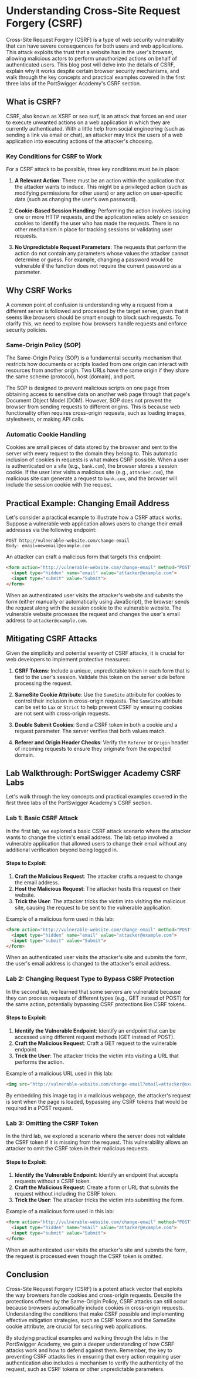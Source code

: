 # Understanding Cross-Site Request Forgery (CSRF)

Cross-Site Request Forgery (CSRF) is a type of web security vulnerability that can have severe consequences for both users and web applications. This attack exploits the trust that a website has in the user's browser, allowing malicious actors to perform unauthorized actions on behalf of authenticated users. This blog post will delve into the details of CSRF, explain why it works despite certain browser security mechanisms, and walk through the key concepts and practical examples covered in the first three labs of the PortSwigger Academy's CSRF section.

## What is CSRF?

CSRF, also known as XSRF or sea surf, is an attack that forces an end user to execute unwanted actions on a web application in which they are currently authenticated. With a little help from social engineering (such as sending a link via email or chat), an attacker may trick the users of a web application into executing actions of the attacker's choosing.

### Key Conditions for CSRF to Work

For a CSRF attack to be possible, three key conditions must be in place:

1. **A Relevant Action**: There must be an action within the application that the attacker wants to induce. This might be a privileged action (such as modifying permissions for other users) or any action on user-specific data (such as changing the user's own password).

2. **Cookie-Based Session Handling**: Performing the action involves issuing one or more HTTP requests, and the application relies solely on session cookies to identify the user who has made the requests. There is no other mechanism in place for tracking sessions or validating user requests.

3. **No Unpredictable Request Parameters**: The requests that perform the action do not contain any parameters whose values the attacker cannot determine or guess. For example, changing a password would be vulnerable if the function does not require the current password as a parameter.

## Why CSRF Works

A common point of confusion is understanding why a request from a different server is followed and processed by the target server, given that it seems like browsers should be smart enough to block such requests. To clarify this, we need to explore how browsers handle requests and enforce security policies.

### Same-Origin Policy (SOP)

The Same-Origin Policy (SOP) is a fundamental security mechanism that restricts how documents or scripts loaded from one origin can interact with resources from another origin. Two URLs have the same origin if they share the same scheme (protocol), host (domain), and port.

The SOP is designed to prevent malicious scripts on one page from obtaining access to sensitive data on another web page through that page's Document Object Model (DOM). However, SOP does not prevent the browser from sending requests to different origins. This is because web functionality often requires cross-origin requests, such as loading images, stylesheets, or making API calls.

### Automatic Cookie Handling

Cookies are small pieces of data stored by the browser and sent to the server with every request to the domain they belong to. This automatic inclusion of cookies in requests is what makes CSRF possible. When a user is authenticated on a site (e.g., `bank.com`), the browser stores a session cookie. If the user later visits a malicious site (e.g., `attacker.com`), the malicious site can generate a request to `bank.com`, and the browser will include the session cookie with the request.

## Practical Example: Changing Email Address

Let's consider a practical example to illustrate how a CSRF attack works. Suppose a vulnerable web application allows users to change their email addresses via the following endpoint:

```
POST http://vulnerable-website.com/change-email
Body: email=newemail@example.com
```

An attacker can craft a malicious form that targets this endpoint:

```html
<form action="http://vulnerable-website.com/change-email" method="POST">
  <input type="hidden" name="email" value="attacker@example.com">
  <input type="submit" value="Submit">
</form>
```

When an authenticated user visits the attacker's website and submits the form (either manually or automatically using JavaScript), the browser sends the request along with the session cookie to the vulnerable website. The vulnerable website processes the request and changes the user's email address to `attacker@example.com`.

## Mitigating CSRF Attacks

Given the simplicity and potential severity of CSRF attacks, it is crucial for web developers to implement protective measures:

1. **CSRF Tokens**: Include a unique, unpredictable token in each form that is tied to the user's session. Validate this token on the server side before processing the request.

2. **SameSite Cookie Attribute**: Use the `SameSite` attribute for cookies to control their inclusion in cross-origin requests. The `SameSite` attribute can be set to `Lax` or `Strict` to help prevent CSRF by ensuring cookies are not sent with cross-origin requests.

3. **Double Submit Cookies**: Send a CSRF token in both a cookie and a request parameter. The server verifies that both values match.

4. **Referer and Origin Header Checks**: Verify the `Referer` or `Origin` header of incoming requests to ensure they originate from the expected domain.

## Lab Walkthrough: PortSwigger Academy CSRF Labs

Let's walk through the key concepts and practical examples covered in the first three labs of the PortSwigger Academy's CSRF section.

### Lab 1: Basic CSRF Attack

In the first lab, we explored a basic CSRF attack scenario where the attacker wants to change the victim's email address. The lab setup involved a vulnerable application that allowed users to change their email without any additional verification beyond being logged in.

#### Steps to Exploit:
1. **Craft the Malicious Request**: The attacker crafts a request to change the email address.
2. **Host the Malicious Request**: The attacker hosts this request on their website.
3. **Trick the User**: The attacker tricks the victim into visiting the malicious site, causing the request to be sent to the vulnerable application.

Example of a malicious form used in this lab:

```html
<form action="http://vulnerable-website.com/change-email" method="POST">
  <input type="hidden" name="email" value="attacker@example.com">
  <input type="submit" value="Submit">
</form>
```

When an authenticated user visits the attacker's site and submits the form, the user's email address is changed to the attacker's email address.

### Lab 2: Changing Request Type to Bypass CSRF Protection

In the second lab, we learned that some servers are vulnerable because they can process requests of different types (e.g., GET instead of POST) for the same action, potentially bypassing CSRF protections like CSRF tokens.

#### Steps to Exploit:
1. **Identify the Vulnerable Endpoint**: Identify an endpoint that can be accessed using different request methods (GET instead of POST).
2. **Craft the Malicious Request**: Craft a GET request to the vulnerable endpoint.
3. **Trick the User**: The attacker tricks the victim into visiting a URL that performs the action.

Example of a malicious URL used in this lab:

```html
<img src="http://vulnerable-website.com/change-email?email=attacker@example.com" style="display:none;">
```

By embedding this image tag in a malicious webpage, the attacker's request is sent when the page is loaded, bypassing any CSRF tokens that would be required in a POST request.

### Lab 3: Omitting the CSRF Token

In the third lab, we explored a scenario where the server does not validate the CSRF token if it is missing from the request. This vulnerability allows an attacker to omit the CSRF token in their malicious requests.

#### Steps to Exploit:
1. **Identify the Vulnerable Endpoint**: Identify an endpoint that accepts requests without a CSRF token.
2. **Craft the Malicious Request**: Create a form or URL that submits the request without including the CSRF token.
3. **Trick the User**: The attacker tricks the victim into submitting the form.

Example of a malicious form used in this lab:

```html
<form action="http://vulnerable-website.com/change-email" method="POST">
  <input type="hidden" name="email" value="attacker@example.com">
  <input type="submit" value="Submit">
</form>
```

When an authenticated user visits the attacker's site and submits the form, the request is processed even though the CSRF token is omitted.

## Conclusion

Cross-Site Request Forgery (CSRF) is a potent attack vector that exploits the way browsers handle cookies and cross-origin requests. Despite the protections offered by the Same-Origin Policy, CSRF attacks can still occur because browsers automatically include cookies in cross-origin requests. Understanding the conditions that make CSRF possible and implementing effective mitigation strategies, such as CSRF tokens and the SameSite cookie attribute, are crucial for securing web applications.

By studying practical examples and walking through the labs in the PortSwigger Academy, we gain a deeper understanding of how CSRF attacks work and how to defend against them. Remember, the key to preventing CSRF attacks lies in ensuring that every action requiring user authentication also includes a mechanism to verify the authenticity of the request, such as CSRF tokens or other unpredictable parameters.
